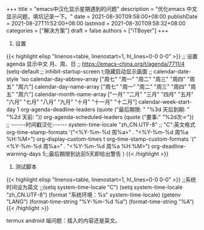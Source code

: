 +++
title = "emacs中汉化显示星期遇到的问题"
description = "优化emacs 中文显示问题，填坑记录一下。"
date = 2021-08-30T09:58:00+08:00
publishDate = 2021-08-27T11:52:00+08:00
lastmod = 2021-08-30T09:58:32+08:00
categories = ["解决方案"]
draft = false
authors = ["iTBoyer"]
+++

1.  设置

<!--listend-->

{{< highlight elisp "linenos=table, linenostart=1, hl_lines=0-0 0-0" >}}
;; 设置agenda 显示中文 月、周、日
;; https://emacs-china.org/t/agenda/7711/4
(setq-default
 ;; inhibit-startup-screen t;隐藏启动显示画面
 ;; calendar-date-style 'iso
 calendar-day-abbrev-array ["周七" "周一" "周二" "周三" "周四" "周五" "周六"]
 calendar-day-name-array ["周七" "周一" "周二" "周三" "周四" "周五" "周六"]
 calendar-month-name-array ["一月" "二月" "三月" "四月" "五月" "六月" "七月" "八月" "九月" "十月" "十一月" "十二月"]
 calendar-week-start-day 1
 org-agenda-deadline-leaders (quote ("最后期限:  " "%3d 天后到期: " "%2d 天前: "))
 org-agenda-scheduled-leaders (quote ("要事:" "%2d次☞"))
;; ------时间戳汉化------
 system-time-locale "zh_CN.UTF-8" ;; "C":英文格式
 org-time-stamp-formats  '("<%Y-%m-%d 周%a>" . "<%Y-%m-%d 周%a %H:%M>")
 org-display-custom-times t
 org-time-stamp-custom-formats '("<%Y-%m-%d 周%a>" . "<%Y-%m-%d 周%a %H:%M>")
 org-deadline-warning-days 5;;最后期限到达前5天即给出警告
 )
{{< /highlight >}}

1.  测试脚本

<!--listend-->

{{< highlight elisp "linenos=table, linenostart=1, hl_lines=0-0 0-0" >}}
;;系统时间设为英文
;;(setq system-time-locale "C")
(setq system-time-locale "zh_CN.UTF-8")
(format "系统环境：%s" system-time-locale)
(getenv "LANG")
(format-time-string "%Y-%m-%d %a")
(format-time-string "%A")
{{< /highlight >}}

termux android 端问题：插入的内容还是英文。
